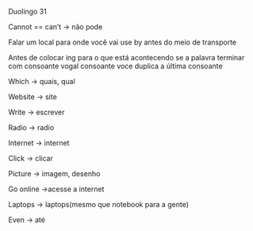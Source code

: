 <p>Duolingo 31</p><p>Cannot == can’t → não pode</p><p>Falar um local para onde você vai use by antes do meio de transporte</p><p>Antes de colocar ing para o que está acontecendo se a palavra terminar com consoante vogal consoante voce duplica a última consoante</p><p>Which → quais, qual</p><p>Website → site</p><p>Write → escrever</p><p>Radio → radio</p><p>Internet → internet</p><p>Click → clicar</p><p>Picture → imagem, desenho</p><p>Go online →acesse a internet</p><p>Laptops → laptops(mesmo que notebook para a gente)</p><p>Even → até</p>